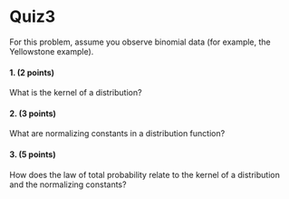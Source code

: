 # Quiz3

For this problem, assume you observe binomial data (for example, the Yellowstone example).

#### 1. (2 points)
What is the kernel of a distribution?

#### 2. (3 points)
What are normalizing constants in a distribution function?

#### 3. (5 points)
How does the law of total probability relate to the kernel of a distribution and the normalizing constants?
